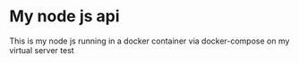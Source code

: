# My node js api
This is my node js running in a docker container via docker-compose on my virtual server test
